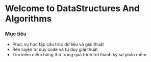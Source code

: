 # Welcome to DataStructures And Algorithms

### Mục tiêu

- Phục vụ học tập cấu trúc dữ liệu và giải thuật
- Rèn luyện tư duy code và tư duy giải thuật
- Tìm kiếm niềm hứng thú trong quá trình trở thành kỹ sư phần mềm
